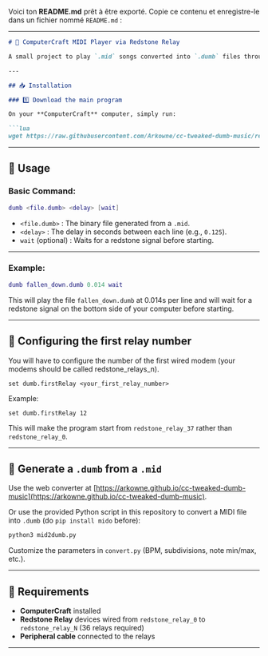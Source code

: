 Voici ton **README.md** prêt à être exporté.
Copie ce contenu et enregistre-le dans un fichier nommé `README.md` :

---

````markdown
# 🎵 ComputerCraft MIDI Player via Redstone Relay

A small project to play `.mid` songs converted into `.dumb` files through `redstone_relay` devices on a **ComputerCraft** computer.

---

## 📥 Installation

### 1️⃣ Download the main program

On your **ComputerCraft** computer, simply run:

```lua
wget https://raw.githubusercontent.com/Arkowne/cc-tweaked-dumb-music/refs/heads/main/dumb.lua dumb
````

---

## 📝 Usage

### Basic Command:

```lua
dumb <file.dumb> <delay> [wait]
```

* `<file.dumb>` : The binary file generated from a `.mid`.
* `<delay>` : The delay in seconds between each line (e.g., `0.125`).
* `wait` (optional) : Waits for a redstone signal before starting.

---

### Example:

```lua
dumb fallen_down.dumb 0.014 wait
```

This will play the file `fallen_down.dumb` at 0.014s per line and will wait for a redstone signal on the bottom side of your computer before starting.

---

## 🔧 Configuring the first relay number

You will have to configure the number of the first wired modem (your modems should be called redstone_relays_n).

```cct
set dumb.firstRelay <your_first_relay_number>
```

Example:

```cct
set dumb.firstRelay 12
```

This will make the program start from `redstone_relay_37` rather than `redstone_relay_0`.

---

## 🎼 Generate a `.dumb` from a `.mid`

Use the web converter at [https://arkowne.github.io/cc-tweaked-dumb-music](https://arkowne.github.io/cc-tweaked-dumb-music).

Or use the provided Python script in this repository to convert a MIDI file into `.dumb` (do `pip install mido` before):

```bash
python3 mid2dumb.py
```

Customize the parameters in `convert.py` (BPM, subdivisions, note min/max, etc.).

---

## 🚨 Requirements

* **ComputerCraft** installed
* **Redstone Relay** devices wired from `redstone_relay_0` to `redstone_relay_N` (36 relays required)
* **Peripheral cable** connected to the relays

---



